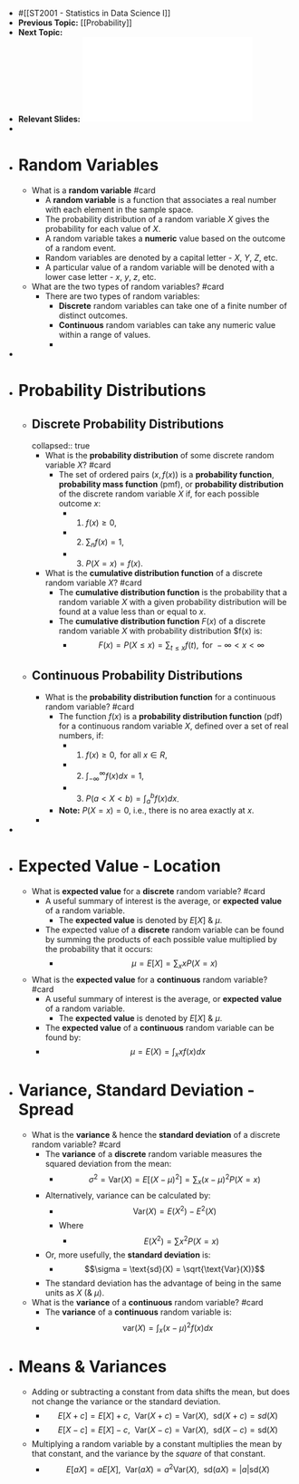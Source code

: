 - #[[ST2001 - Statistics in Data Science I]]
- **Previous Topic:** [[Probability]]
- **Next Topic:**
- **Relevant Slides:** ![Topic 5 - Random Variables.pdf](../assets/Topic_5_-_Random_Variables_1665050186799_0.pdf)
-
- # Random Variables
	- What is a **random variable** #card
		- A **random variable** is a function that associates a real number with each element in the sample space.
		- The probability distribution of a random variable $X$ gives the probability for each value of $X$.
		- A random variable takes a **numeric** value based on the outcome of a random event.
		- Random variables are denoted by a capital letter - $X$, $Y$, $Z$, etc.
		- A particular value of a random variable will be denoted with a lower case letter - $x$, $y$, $z$, etc.
	- What are the two types of random variables? #card
		- There are two types of random variables:
			- **Discrete** random variables can take one of a finite number of distinct outcomes.
			- **Continuous** random variables can take any numeric value within a range of values.
			-
-
- # Probability Distributions
	- ## Discrete Probability Distributions
	  collapsed:: true
		- What is the **probability distribution** of some discrete random variable $X$? #card
			- The set of ordered pairs $(x, f(x))$ is a **probability function**, **probability mass function** (pmf), or **probability distribution** of the discrete random variable $X$ if, for each possible outcome $x$:
				- 1. $f(x) \geq 0$,
				- 2. $\displaystyle \sum_n f(x) = 1$,
				- 3. $P(X = x) = f(x)$.
		- What is the **cumulative distribution function** of a discrete random variable $X$? #card
			- The **cumulative distribution function** is the probability that a random variable $X$ with a given probability distribution will be found at a value less than or equal to $x$.
			- The **cumulative distribution function** $F(x)$ of a discrete random variable $X$ with probability distribution $f(x) is:
				- $$F(x) = P(X \leq x) = \sum_{t \leq x} f(t), \text{ for } - \infty < x < \infty$$
	- ## Continuous Probability Distributions
		- What is the **probability distribution function** for a continuous random variable? #card
			- The function $f(x)$ is a **probability distribution function** (pdf) for a continuous random variable $X$, defined over a set of real numbers, if:
				- 1. $f(x) \geq 0, \text{ for all } x \in R$,
				- 2. $\int^{\infty}_{- \infty} f(x) dx = 1$,
				- 3. $P(a < X < b) = \int^{b}_{a} f(x)dx$.
			- **Note:** $P(X = x) = 0$, i.e., there is no area exactly at $x$.
		-
-
- # Expected Value - Location
	- What is **expected value** for a **discrete** random variable? #card
		- A useful summary of interest is the average, or **expected value** of a random variable.
			- The **expected value** is denoted by $E[X]$ & $\mu$.
		- The expected value of a **discrete** random variable can be found by summing the products of each possible value multiplied by the probability that it occurs:
			- $$\mu = E[X] = \sum_x xP(X = x)$$
	- What is the **expected value** for a **continuous** random variable? #card
		- A useful summary of interest is the average, or **expected value** of a random variable.
			- The **expected value** is denoted by $E[X]$ & $\mu$.
		- The **expected value** of a **continuous** random variable can be found by:
		- $$\mu = E(X) = \int_x xf(x)dx$$
- # Variance, Standard Deviation - Spread
	- What is the **variance** & hence the **standard deviation** of a discrete random variable? #card
		- The **variance** of a **discrete** random variable measures the squared deviation from the mean:
			- $$\sigma^2 = \text{Var}(X) = E[(X - \mu)^2] = \sum_x (x - \mu)^2 P(X =x)$$
		- Alternatively, variance can be calculated by:
			- $$\text{Var}(X) = E(X^2) - E^2(X)$$
			- Where
				- $$E(X^2) = \sum x^2P(X = x)$$
		- Or, more usefully, the **standard deviation** is:
			- $$\sigma = \text{sd}(X) = \sqrt{\text{Var}(X)}$$
		- The standard deviation has the advantage of being in the same units as $X$ (& $\mu$).
	- What is the **variance** of a **continuous** random variable? #card
		- The **variance** of a **continuous** random variable is:
		- $$\text{var}(X) = \int_x (x - \mu)^2 f(x)dx$$
- # Means & Variances
	- Adding or subtracting a constant from data shifts the mean, but does not change the variance or the standard deviation.
		- $$E[X +c] = E[X] +c, \ \  \text{Var}(X+c) = \text{Var}(X), \ \ \text{sd}(X + c) = sd(X)$$
		- $$E[X -c] = E[X] -c,\ \ \text{Var}(X -c) = \text{Var}(X), \ \ \text{sd}(X - c) = \text{sd}(X)$$
	- Multiplying a random variable by a constant multiplies the mean by that constant, and the variance by the *square* of that constant.
		- $$E[aX] = aE[X], \ \ \text{Var}(aX) = a^2 \text{Var}(X), \ \ \text{sd}(aX) = |a|\text{sd}(X)$$